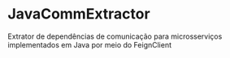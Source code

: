 # JavaCommExtractor
Extrator de dependências de comunicação para microsserviços implementados em Java por meio do FeignClient
